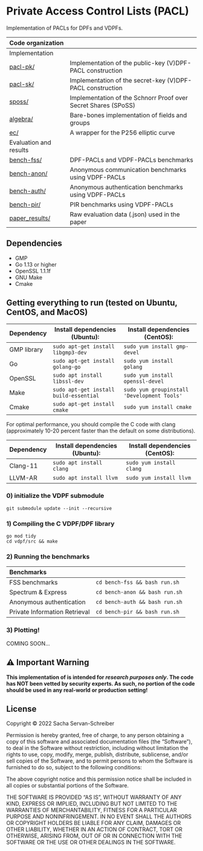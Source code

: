 # Private Access Control Lists (PACL)

Implementation of PACLs for DPFs and VDPFs.

| **Code organization** ||
| :--- | :---|
| Implementation||
| [pacl-pk/](pacl-pk/) | Implementation of the public-key (V)DPF-PACL construction|
| [pacl-sk/](pacl-sk/) | Implementation of the secret-key (V)DPF-PACL construction|
| [sposs/](sposs/) | Implementation of the Schnorr Proof over Secret Shares (SPoSS)|
| [algebra/](algebra/) | Bare-bones implementation of fields and groups|
| [ec/](ec/) | A wrapper for the P256 elliptic curve|
| Evaluation and results||
| [bench-fss/](bench-fss/) | DPF-PACLs and VDPF-PACLs benchmarks|
| [bench-anon/](bench-anon/) | Anonymous communication benchmarks using VDPF-PACLs|
| [bench-auth/](bench-auth/) | Anonymous authentication benchmarks using VDPF-PACLs|
| [bench-pir/](bench-pir/) | PIR benchmarks using VDPF-PACLs|
| [paper_results/](paper_results/) | Raw evaluation data (.json) used in the paper |



## Dependencies 
* GMP 
* Go 1.13 or higher 
* OpenSSL 1.1.1f
* GNU Make
* Cmake

## Getting everything to run (tested on Ubuntu, CentOS, and MacOS)

|Dependency |Install dependencies (Ubuntu): | Install dependencies (CentOS):|
|--------------|--------------|-----------|
|GMP library |```sudo apt-get install libgmp3-dev```| ```sudo yum install gmp-devel```|
|Go |```sudo apt-get install golang-go```| ```sudo yum install golang```|
|OpenSSL |```sudo apt install libssl-dev```|```sudo yum install openssl-devel```|
|Make |```sudo apt-get install build-essential``` |  ```sudo yum groupinstall 'Development Tools'```|
|Cmake |```sudo apt-get install cmake```| ```sudo yum install cmake```|

For optimal performance, you should compile the C code with clang (approximately 10-20 percent faster than the default on some distributions).

|Dependency |Install dependencies (Ubuntu): | Install dependencies (CentOS):|
|--------------|--------------|-----------|
|Clang-11 |```sudo apt install clang```| ```sudo yum install clang```|
|LLVM-AR |```sudo apt install llvm```| ```sudo yum install llvm```|


### 0) initialize the VDPF submodule 
```
git submodule update --init --recursive
``` 

### 1) Compiling the C VDPF/DPF library
```
go mod tidy
cd vdpf/src && make
```

### 2) Running the benchmarks

| **Benchmarks** ||
| :--- | :---|
| FSS benchmarks | ```cd bench-fss && bash run.sh```|
| Spectrum & Express | ```cd bench-anon && bash run.sh```|
| Anonymous authentication | ```cd bench-auth && bash run.sh```|
| Private Information Retrieval | ```cd bench-pir && bash run.sh```|

### 3) Plotting! 

COMING SOON...


## ⚠️ Important Warning
<b>This implementation of is intended for *research purposes only*. The code has NOT been vetted by security experts. 
As such, no portion of the code should be used in any real-world or production setting!</b>

## License
Copyright © 2022 Sacha Servan-Schreiber

Permission is hereby granted, free of charge, to any person obtaining a copy of this software and associated documentation files (the “Software”), to deal in the Software without restriction, including without limitation the rights to use, copy, modify, merge, publish, distribute, sublicense, and/or sell copies of the Software, and to permit persons to whom the Software is furnished to do so, subject to the following conditions:

The above copyright notice and this permission notice shall be included in all copies or substantial portions of the Software.

THE SOFTWARE IS PROVIDED “AS IS”, WITHOUT WARRANTY OF ANY KIND, EXPRESS OR IMPLIED, INCLUDING BUT NOT LIMITED TO THE WARRANTIES OF MERCHANTABILITY, FITNESS FOR A PARTICULAR PURPOSE AND NONINFRINGEMENT. IN NO EVENT SHALL THE AUTHORS OR COPYRIGHT HOLDERS BE LIABLE FOR ANY CLAIM, DAMAGES OR OTHER LIABILITY, WHETHER IN AN ACTION OF CONTRACT, TORT OR OTHERWISE, ARISING FROM, OUT OF OR IN CONNECTION WITH THE SOFTWARE OR THE USE OR OTHER DEALINGS IN THE SOFTWARE.
